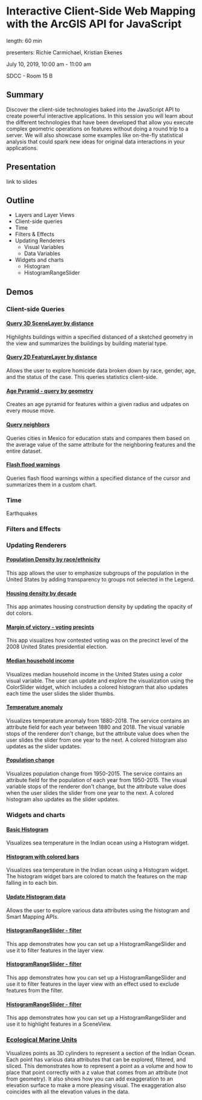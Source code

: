 # Interactive Client-Side Web Mapping with the ArcGIS API for JavaScript

length: 60 min

presenters: Richie Carmichael, Kristian Ekenes

July 10, 2019, 10:00 am - 11:00 am

SDCC - Room 15 B

## Summary

Discover the client-side technologies baked into the JavaScript API to create powerful interactive applications. In this session you will learn about the different technologies that have been developed that allow you execute complex geometric operations on features without doing a round trip to a server. We will also showcase some examples like on-the-fly statistical analysis that could spark new ideas for original data interactions in your applications.

## Presentation

link to slides

## Outline

- Layers and Layer Views
- Client-side queries
- Time
- Filters & Effects
- Updating Renderers
  - Visual Variables
  - Data Variables
- Widgets and charts
  - Histogram
  - HistogramRangeSlider

## Demos

### Client-side Queries

#### [Query 3D SceneLayer by distance](https://developers.arcgis.com/javascript/latest/sample-code/layers-scenelayerview-query-stats/live/index.html)

Highilghts buildings within a specified distanced of a sketched geometry in the view and summarizes the buildings by building material type.

#### [Query 2D FeatureLayer by distance](https://developers.arcgis.com/javascript/latest/sample-code/featurelayerview-query-distance/live/index.html)

Allows the user to explore homicide data broken down by race, gender, age, and the status of the case. This queries statistics client-side.

#### [Age Pyramid - query by geometry](https://developers.arcgis.com/javascript/latest/sample-code/featurelayerview-query-geometry/live/index.html)

Creates an age pyramid for features within a given radius and udpates on every mouse move.

#### [Query neighbors](https://ekenes.github.io/esri-ts-samples/query/neighbor-comparison/touches.html)

Queries cities in Mexico for education stats and compares them based on the average value of the same attribute for the neighboring features and the entire dataset.

#### [Flash flood warnings](https://ekenes.github.io/conferences/ds-2019/plenary/flash-flood-warnings/index.html)

Queries flash flood warnings within a specified distance of the cursor and summarizes them in a custom chart.

### Time

Earthquakes

### Filters and Effects

### Updating Renderers

#### [Population Density by race/ethnicity](https://ekenes.github.io/conferences/ds-2019/plenary/dot-density-legend/index.html)

This app allows the user to emphasize subgroups of the population in the United States by adding transparency to groups not selected in the Legend.

#### [Housing density by decade](https://ekenes.github.io/conferences/ds-2019/plenary/dot-density-housing/index.html)

This app animates housing construction density by updating the opacity of dot colors.

#### [Margin of victory - voting precints](https://developers.arcgis.com/javascript/latest/sample-code/visualization-vv-opacity-animate/live/index.html)

This app visualizes how contested voting was on the precinct level of the 2008 United States presidential election.

#### [Median household income](https://developers.arcgis.com/javascript/latest/sample-code/visualization-histogram-color/live/index.html)

Visualizes median household income in the United States using a color visual variable. The user can update and explore the visualization using the ColorSlider widget, which includes a colored histogram that also updates each time the user slides the slider thumbs.

#### [Temperature anomaly](https://developers.arcgis.com/javascript/latest/sample-code/visualization-update-data/live/index.html)

Visualizes temperature anomaly from 1880-2018. The service contains an attribute field for each year between 1880 and 2018. The visual variable stops of the renderer don't change, but the attribute value does when the user slides the slider from one year to the next. A colored histogram also updates as the slider updates.

#### [Population change](https://ekenes.github.io/conferences/uc-2019/interactive-apps/demos/pop-change.html)

Visualizes population change from 1950-2015. The service contains an attribute field for the population of each year from 1950-2015. The visual variable stops of the renderer don't change, but the attribute value does when the user slides the slider from one year to the next. A colored histogram also updates as the slider updates.

### Widgets and charts

#### [Basic Histogram](https://ekenes.github.io/conferences/uc-2019/interactive-apps/demos/histogram/basic.html)

Visualizes sea temperature in the Indian ocean using a Histogram widget.

#### [Histogram with colored bars](https://ekenes.github.io/conferences/uc-2019/interactive-apps/demos/histogram/colored-bars.html)

Visualizes sea temperature in the Indian ocean using a Histogram widget. The histogram widget bars are colored to match the features on the map falling in to each bin.

#### [Update Histogram data](https://ekenes.github.io/conferences/uc-2019/interactive-apps/demos/histogram/update-data.html)

Allows the user to explore various data attributes using the histogram and Smart Mapping APIs.

#### [HistogramRangeSlider - filter](https://ekenes.github.io/conferences/uc-2019/interactive-apps/demos/histogram-range-slider/filter.html)

This app demonstrates how you can set up a HistogramRangeSlider and use it to filter features in the layer view.

#### [HistogramRangeSlider - filter](https://ekenes.github.io/conferences/uc-2019/interactive-apps/demos/histogram-range-slider/effect.html)

This app demonstrates how you can set up a HistogramRangeSlider and use it to filter features in the layer view with an effect used to exclude features from the filter.

#### [HistogramRangeSlider - filter](https://ekenes.github.io/conferences/uc-2019/interactive-apps/demos/histogram-range-slider/highlight.html)

This app demonstrates how you can set up a HistogramRangeSlider and use it to highlight features in a SceneView.

### [Ecological Marine Units](https://ekenes.github.io/esri-ts-samples/visualization/emu/3d/)

Visualizes points as 3D cylinders to represent a section of the Indian Ocean. Each point has various data attributes that can be explored, filtered, and sliced. This demonstrates how to represent a point as a volume and how to place that point correctly with a z value that comes from an attribute (not from geometry). It also shows how you can add exaggeration to an elevation surface to make a more pleasing visual. The exaggeration also coincides with all the elevation values in the data.
